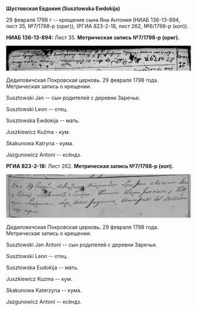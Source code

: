 **Шустовская Евдокия (Susztowska Ewdokija)**

29 февраля 1798 г -- крещение сына Яна Антония (НИАБ 136-13-894, лист
35, №7/1798-р (ориг)), (РГИА 823-2-18, лист 262, №6/1798-р (коп)).

**НИАБ 136-13-894:** Лист 35. **Метрическая запись №7/1798-р (ориг).**

![](./media/677705dfd289732bcc32fbb2573627d76284eafd.png)

Дедиловичская Покровская церковь. 29 февраля 1798 года. Метрическая
запись о крещении.

Susztowski Jan -- сын родителей с деревни Заречье.

Susztowski Leon -- отец.

Susztowska Ewdokija -- мать.

Juszkiewicz Kuźma - кум.

Skakunowa Katryna - кума.

Jazgunowicz Antoni -- ксёндз.

**РГИА 823-2-18:** Лист 262. **Метрическая запись №7/1798-р (коп).**

![](./media/68ce3c30f906788859de877b571150f44c07a55f.png)

Дедиловичская Покровская церковь. 29 февраля 1798 года. Метрическая
запись о крещении.

Susztowski Jan Antoni -- сын родителей с деревни Заречье.

Susztowski Leon -- отец.

Susztowska Eudokija -- мать.

Juszkiewicz Kuzma -- кум.

Skakunowa Katerzyna -- кума.

Jazgunowicz Antoni -- ксёндз.
